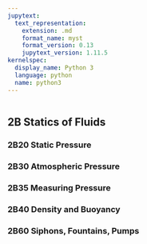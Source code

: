 ```yaml
---
jupytext:
  text_representation:
    extension: .md
    format_name: myst
    format_version: 0.13
    jupytext_version: 1.11.5
kernelspec:
  display_name: Python 3
  language: python
  name: python3
---
```


```{contents}
```

## 2B	Statics of Fluids

### 2B20	Static Pressure
### 2B30	Atmospheric Pressure
### 2B35	Measuring Pressure
### 2B40	Density and Buoyancy
### 2B60	Siphons, Fountains, Pumps
